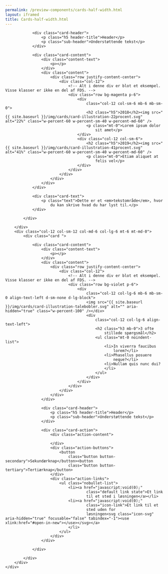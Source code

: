 ```yaml
--- 
permalink: /preview-components/cards-half-width.html
layout: iframed 
title: Cards-half-width.html
---
```

<div class="container">
    <div class="row">
        <div class="col-12 col-sm-12 col-md-6 col-lg-6">
            <div class="card ">

                <div class="card-header">
                    <p class="h5 header-title">Header</p>
                    <p class="sub-header">Understøttende tekst</p>
                </div>

                <div class="card-content">
                    <div class="content-text">
                        <p></p>
                    </div>
                    <div class="content">
                        <div class="row justify-content-center">
                            <div class="col-12">
                                <!-- Alt i denne div er blot et eksempel. Visse klasser er ikke en del af FDS. -->
                                <div class="row bg-magenta p-6">
                                    <div
                                        class="col-12 col-sm-6 mb-6 mb-sm-0">
                                        <h2 class="h5">2018</h2><img src="{{ site.baseurl }}/img/cards/card-illustration-22procent.svg" alt="22%" class="w-percent-60 w-percent-sm-40 w-percent-md-60" />
                                        <p class="mt-0">Lorem ipsum dolor
                                            sit amet</p>
                                    </div>
                                    <div class="col-12 col-sm-6">
                                        <h2 class="h5">2019</h2><img src="{{ site.baseurl }}/img/cards/card-illustration-41procent.svg" alt="41%" class="w-percent-60 w-percent-sm-40 w-percent-md-60" />
                                        <p class="mt-0">Etiam aliquet at
                                            felis vel</p>
                                    </div>
                                </div>
                            </div>
                        </div>
                    </div>
                </div>

                <div class="card-text">
                    <p class="text">Dette er et <em>tekstområde</em>, hvor
                        du kan skrive hvad du har lyst til.</p>
                </div>

            </div>

        </div>
        <div class="col-12 col-sm-12 col-md-6 col-lg-6 mt-6 mt-md-0">
            <div class="card ">

                <div class="card-content">
                    <div class="content-text">
                        <p></p>
                    </div>
                    <div class="content">
                        <div class="row justify-content-center">
                            <div class="col-12">
                                <!-- Alt i denne div er blot et eksempel. Visse klasser er ikke en del af FDS. -->
                                <div class="row bg-violet p-6">
                                    <div
                                        class="col-12 col-lg-6 mb-6 mb-sm-0 align-text-left d-sm-none d-lg-block">
                                        <img src="{{ site.baseurl }}/img/cards/card-illustration-talebobler.svg" alt="" aria-hidden="true" class="w-percent-100" /></div>
                                        <div
                                            class="col-12 col-lg-6 align-text-left">
                                            <h2 class="h3 mb-0">3 ofte
                                                stillede spørgsmål</h2>
                                            <ul class="mt-0 noindent-list">
                                                <li>In viverra faucibus
                                                    lorem?</li>
                                                <li>Phasellus posuere
                                                    neque?</li>
                                                <li>Nullam quis nunc dui?
                                                </li>
                                            </ul>
                                        </div>
                                    </div>
                                </div>
                            </div>
                        </div>
                    </div>

                    <div class="card-header">
                        <p class="h5 header-title">Header</p>
                        <p class="sub-header">Understøttende tekst</p>
                    </div>

                    <div class="card-action">
                        <div class="action-content">

                        </div>
                        <div class="action-buttons">
                            <button
                                class="button button-secondary">Sekundærknap</button><button
                                class="button button-tertiary">Tertiærknap</button>
                        </div>
                        <div class="action-links">
                            <ul class="nobullet-list">
                                <li><a href="javascript:void(0);"
                                        class="default link state">Et link
                                        til et sted i løsningen</a></li>
                                <li><a href="javascript:void(0);"
                                        class="icon-link">Et link til et
                                        sted uden for
                                        løsningen<svg class="icon-svg" aria-hidden="true" focusable="false" tabindex="-1"><use xlink:href="#open-in-new"></use></svg></a>
                                </li>
                            </ul>
                        </div>
                    </div>

                </div>

            </div>
        </div>
    </div>
